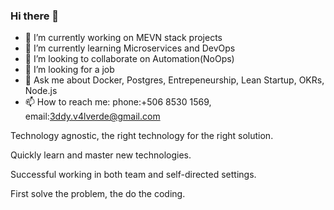### Hi there 👋

<!--
**eddy-dot/eddy-dot** is a ✨ _special_ ✨ repository because its `README.md` (this file) appears on your GitHub profile.

Here are some ideas to get you started:

- 🔭 I’m currently working on ...
- 🌱 I’m currently learning ...
- 👯 I’m looking to collaborate on ...
- 🤔 I’m looking for help with ...
- 💬 Ask me about ...
- 📫 How to reach me: ...
- 😄 Pronouns: ...
- ⚡ Fun fact: ...
-->
- 🔭 I’m currently working on MEVN stack projects
- 🌱 I’m currently learning Microservices and DevOps
- 👯 I’m looking to collaborate on Automation(NoOps)
- 🤔 I’m looking for a job
- 💬 Ask me about Docker, Postgres, Entrepeneurship, Lean Startup, OKRs, Node.js
- 📫 How to reach me: phone:+506 8530 1569, email:3ddy.v4lverde@gmail.com

Technology agnostic, the right technology for the right solution.

Quickly learn and master new technologies.

Successful working in both team and self-directed settings.

First solve the problem, the do the coding.


